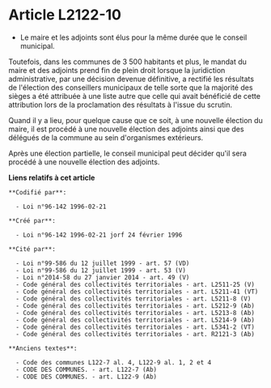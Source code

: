 # Article L2122-10

- Le maire et les adjoints sont élus pour la même durée que le conseil municipal.

Toutefois, dans les communes de 3 500 habitants et plus, le mandat du maire et des adjoints prend fin de plein droit lorsque
la juridiction administrative, par une décision devenue définitive, a rectifié les résultats de l'élection des conseillers
municipaux de telle sorte que la majorité des sièges a été attribuée à une liste autre que celle qui avait bénéficié de cette
attribution lors de la proclamation des résultats à l'issue du scrutin.

Quand il y a lieu, pour quelque cause que ce soit, à une nouvelle élection du maire, il est procédé à une nouvelle élection
des adjoints ainsi que des délégués de la commune au sein d'organismes extérieurs.

Après une élection partielle, le conseil municipal peut décider qu'il sera procédé à une nouvelle élection des adjoints.

**Liens relatifs à cet article**

	**Codifié par**:

	  - Loi n°96-142 1996-02-21

	**Créé par**:

	  - Loi n°96-142 1996-02-21 jorf 24 février 1996

	**Cité par**:

	  - Loi n°99-586 du 12 juillet 1999 - art. 57 (VD)
	  - Loi n°99-586 du 12 juillet 1999 - art. 53 (V)
	  - Loi n°2014-58 du 27 janvier 2014 - art. 49 (V)
	  - Code général des collectivités territoriales - art. L2511-25 (V)
	  - Code général des collectivités territoriales - art. L5211-41 (VT)
	  - Code général des collectivités territoriales - art. L5211-8 (V)
	  - Code général des collectivités territoriales - art. L5212-9 (Ab)
	  - Code général des collectivités territoriales - art. L5213-8 (Ab)
	  - Code général des collectivités territoriales - art. L5214-9 (Ab)
	  - Code général des collectivités territoriales - art. L5341-2 (VT)
	  - Code général des collectivités territoriales - art. R2121-3 (Ab)

	**Anciens textes**:

	  - Code des communes L122-7 al. 4, L122-9 al. 1, 2 et 4
	  - CODE DES COMMUNES. - art. L122-7 (Ab)
	  - CODE DES COMMUNES. - art. L122-9 (Ab)
